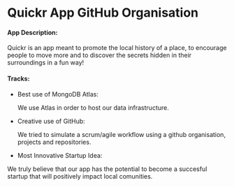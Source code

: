 # Quickr App GitHub Organisation

#### App  Description:

Quickr is an app meant to promote the local history of a place, to encourage people to move more and to discover the secrets hidden in their surroundings in a fun way!

#### Tracks:
- Best use of MongoDB Atlas:

  We use Atlas in order to host our data infrastructure.

- Creative use of GitHub:

  We tried to simulate a scrum/agile workflow using a github organisation, projects and repositories.

-  Most Innovative Startup Idea:

  We truly believe that our app has the potential to become a succesful startup that will positively impact local comunities.

